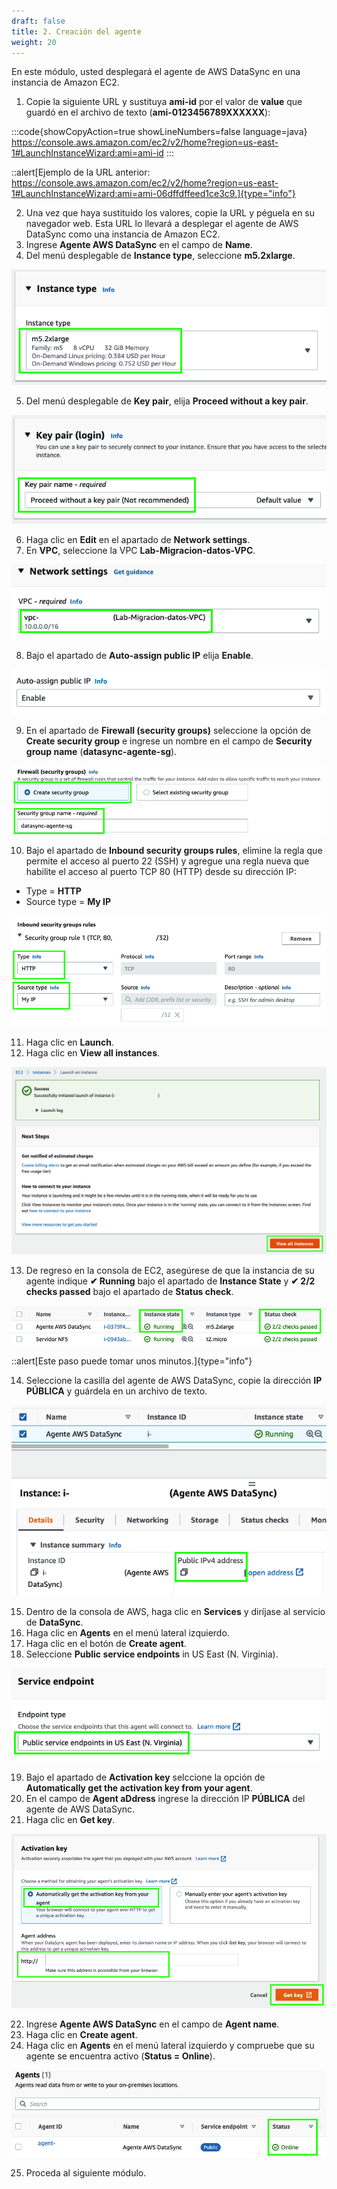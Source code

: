 ```yaml
---
draft: false
title: 2. Creación del agente
weight: 20
---
```

En este módulo, usted desplegará el agente de AWS DataSync en una instancia de Amazon EC2.

1. Copie la siguiente URL y sustituya **ami-id** por el valor de **value** que guardó en el archivo de texto (**ami-0123456789XXXXXX**):

:::code{showCopyAction=true showLineNumbers=false language=java}
https://console.aws.amazon.com/ec2/v2/home?region=us-east-1#LaunchInstanceWizard:ami=ami-id
:::

::alert[Ejemplo de la URL anterior: https://console.aws.amazon.com/ec2/v2/home?region=us-east-1#LaunchInstanceWizard:ami=ami-06dffdffeed1ce3c9.]{type="info"}

2. Una vez que haya sustituido los valores, copie la URL y péguela en su navegador web. Esta URL lo llevará a desplegar el agente de AWS DataSync como una instancia de Amazon EC2.
3. Ingrese **Agente AWS DataSync** en el campo de **Name**.
4. Del menú desplegable de **Instance type**, seleccione **m5.2xlarge**.

![Tipo de instancia](/static/images/ds/instancetype.png)

5. Del menú desplegable de **Key pair**, elija **Proceed without a key pair**.

![Proceed without a key pair](/static/images/ds/nokeypair.png)

6. Haga clic en **Edit** en el apartado de **Network settings**.
7. En **VPC**, seleccione la VPC **Lab-Migracion-datos-VPC**.

![VPC](/static/images/ds/requiredvpc.png)

8. Bajo el apartado de **Auto-assign public IP** elija **Enable**.

![Auto-assign public IP - Enable](/static/images/ds/auto-assign-publicip.png)

9. En el apartado de **Firewall (security groups)** seleccione la opción de **Create security group** e ingrese un nombre en el campo de **Security group name** (**datasync-agente-sg**).

![Create securigy group](/static/images/ds/createsg.png)

10. Bajo el apartado de **Inbound security groups rules**, elimine la regla que permite el acceso al puerto 22 (SSH) y agregue una regla nueva que habilite el acceso al puerto TCP 80 (HTTP) desde su dirección IP: 

* Type = **HTTP**
* Source type = **My IP**

![New rule](/static/images/ds/reglanueva.png)

11. Haga clic en **Launch**.
12. Haga clic en **View all instances**.

![View all instances](/static/images/ds/viewallinstances.png)

13. De regreso en la consola de EC2, asegúrese de que la instancia de su agente indique **✔ Running** bajo el apartado de **Instance State** y **✔ 2/2 checks passed** bajo el apartado de **Status check**.

![Status check passed (2/2)](/static/images/ds/statuscheck.png)

::alert[Este paso puede tomar unos minutos.]{type="info"}

14. Seleccione la casilla del agente de AWS DataSync, copie la dirección **IP PÚBLICA** y guárdela en un archivo de texto.

![IPs)](/static/images/ds/direccionip.png)

15. Dentro de la consola de AWS, haga clic en **Services** y diríjase al servicio de **DataSync**.
16. Haga clic en **Agents** en el menú lateral izquierdo.
17. Haga clic en el botón de **Create agent**.
18. Seleccione **Public service endpoints** in US East (N. Virginia).

![Public Endpoints)](/static/images/ds/publicendpoint.png)

19. Bajo el apartado de **Activation key** selccione la opción de **Automatically get the activation key from your agent**.
20. En el campo de **Agent aDdress** ingrese la dirección IP **PÚBLICA** del agente de AWS DataSync.
21. Haga clic en **Get key**.

![Activation key)](/static/images/ds/activationkey.png)

22. Ingrese **Agente AWS DataSync** en el campo de **Agent name**.
23. Haga clic en **Create agent**.
24. Haga clic en **Agents** en el menú lateral izquierdo y compruebe que su agente se encuentra activo (**Status = Online**).

![Agente en línea](/static/images/ds/agenteenlinea.png)

25. Proceda al siguiente módulo.